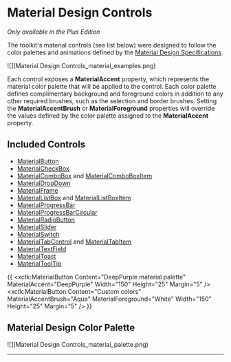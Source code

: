 # Material Design Controls
_Only available in the Plus Edition_

The toolkit's material controls (see list below) were designed to follow the color palettes and animations defined by the [Material Design Specifications](http://www.google.com/design/spec/material-design/introduction.html#).

![](Material Design Controls_material_examples.png)

Each control exposes a **MaterialAccent** property, which represents the material color palette that will be applied to the control. Each color palette defines complimentary background and foreground colors in addition to any other required brushes, such as the selection and border brushes. Setting the **MaterialAccentBrush** or **MaterialForeground** properties will override the values defined by the color palette assigned to the **MaterialAccent** property.

## Included Controls

* [MaterialButton](MaterialButton)
* [MaterialCheckBox](MaterialCheckBox)
* [MaterialComboBox](MaterialComboBox) and [MaterialComboBoxItem](MaterialComboBoxItem)
* [MaterialDropDown](MaterialDropDown)
* [MaterialFrame](MaterialFrame)
* [MaterialListBox](MaterialListBox) and [MaterialListBoxItem](MaterialListBoxItem)
* [MaterialProgressBar](MaterialProgressBar)
* [MaterialProgressBarCircular](MaterialProgressBarCircular)
* [MaterialRadioButton](MaterialRadioButton)
* [MaterialSlider](MaterialSlider)
* [MaterialSwitch](MaterialSwitch)
* [MaterialTabControl](MaterialTabControl) and [MaterialTabItem](MaterialTabItem)
* [MaterialTextField](MaterialTextField)
* [MaterialToast](MaterialToast)
* [MaterialToolTip](MaterialToolTip)

{{
  <StackPanel>
      <!-- Using one of the predefined material palettes -->
      <xctk:MaterialButton Content="DeepPurple material palette"
                           MaterialAccent="DeepPurple"
                           Width="150"
                           Height="25" 
                           Margin="5" />
      <!-- Using a custom brush -->
      <xctk:MaterialButton Content="Custom colors"
                           MaterialAccentBrush="Aqua"
                           MaterialForeground="White"
                           Width="150"
                           Height="25"
                           Margin="5" />
  </StackPanel>
}}

## Material Design Color Palette

![](Material Design Controls_material_palette.png)

---